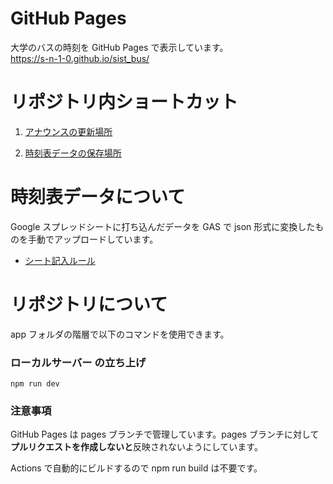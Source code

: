 # GitHub Pages

大学のバスの時刻を GitHub Pages で表示しています。<br>
https://s-n-1-0.github.io/sist_bus/

# リポジトリ内ショートカット

1. [アナウンスの更新場所](./app/src/components/AnnouncementBlock.vue)

2. [時刻表データの保存場所](./app/public/json/schedules/)

# 時刻表データについて

Google スプレッドシートに打ち込んだデータを GAS で json 形式に変換したものを手動でアップロードしています。

- [シート記入ルール](./SHEETRULE.md)

# リポジトリについて

app フォルダの階層で以下のコマンドを使用できます。

### ローカルサーバー の立ち上げ

```
npm run dev
```

### 注意事項

GitHub Pages は pages ブランチで管理しています。pages ブランチに対して**プルリクエストを作成しないと**反映されないようにしています。

Actions で自動的にビルドするので npm run build は不要です。

